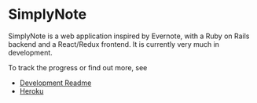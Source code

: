 # SimplyNote

SimplyNote is a web application inspired by Evernote, with a Ruby on Rails
backend and a React/Redux frontend. It is currently very much in
development.

To track the progress or find out more, see
 * [Development Readme][dev-readme]
 * [Heroku][heroku]

[dev-readme]: docs/README.md
[heroku]: https://simplynote.herokuapp.com/
